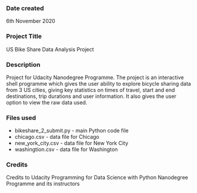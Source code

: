 ### Date created
6th November 2020

### Project Title
US Bike Share Data Analysis Project

### Description
Project for Udacity Nanodegree Programme. The project is an interactive shell
programme which gives the user ability to explore bicycle sharing data from
3 US cities, giving key statistics on times of travel, start and end
destinations, trip durations and user information. It also gives the user
option to view the raw data used.

### Files used
- bikeshare_2_submit.py - main Python code file
- chicago.csv - data file for Chicago
- new_york_city.csv - data file for New York City
- washingtion.csv - data file for Washington

### Credits
Credits to Udacity Programming for Data Science with Python Nanodegree
Programme and its instructors
